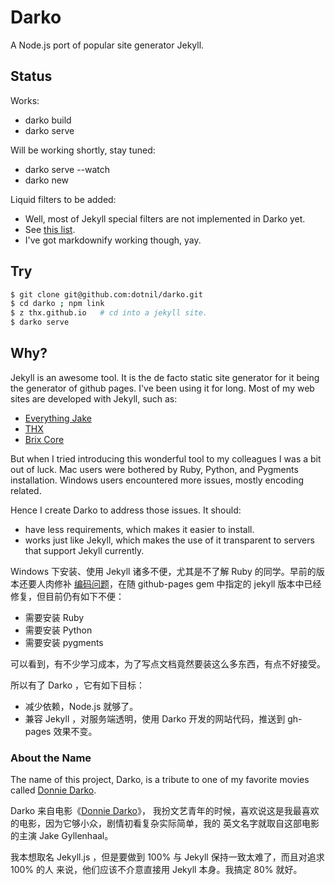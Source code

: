 # Darko

A Node.js port of popular site generator Jekyll.

## Status

Works:

- darko build
- darko serve

Will be working shortly, stay tuned:

- darko serve --watch
- darko new

Liquid filters to be added:

- Well, most of Jekyll special filters are not implemented in Darko yet.
- See [this list](http://jekyllrb.com/docs/templates/).
- I've got markdownify working though, yay.

## Try

```bash
$ git clone git@github.com:dotnil/darko.git
$ cd darko ; npm link
$ z thx.github.io   # cd into a jekyll site.
$ darko serve
```

## Why?

Jekyll is an awesome tool. It is the de facto static site generator for it
being the generator of github pages. I've been using it for long. Most of
my web sites are developed with Jekyll, such as:

- [Everything Jake](http://cyj.me)
- [THX](http://thx.github.io)
- [Brix Core](http://thx.github.io/brix-core)

But when I tried introducing this wonderful tool to my colleagues I was a bit
out of luck. Mac users were bothered by Ruby, Python, and Pygments installation.
Windows users encountered more issues, mostly encoding related.

Hence I create Darko to address those issues. It should:

- have less requirements, which makes it easier to install.
- works just like Jekyll, which makes the use of it transparent to servers that
  support Jekyll currently.

Windows 下安装、使用 Jekyll 诸多不便，尤其是不了解 Ruby 的同学。早前的版本还要人肉修补
[编码问题](http://stormtea123.github.io/convertible.av/)，在随 github-pages gem
中指定的 jekyll 版本中已经修复，但目前仍有如下不便：

- 需要安装 Ruby
- 需要安装 Python
- 需要安装 pygments

可以看到，有不少学习成本，为了写点文档竟然要装这么多东西，有点不好接受。

所以有了 Darko ，它有如下目标：

- 减少依赖，Node.js 就够了。
- 兼容 Jekyll ，对服务端透明，使用 Darko 开发的网站代码，推送到 gh-pages 效果不变。

### About the Name

The name of this project, Darko, is a tribute to one of my favorite movies
called [Donnie Darko](http://www.imdb.com/title/tt0246578/).

Darko 来自电影《[Donnie Darko](http://movie.douban.com/subject/1306662/)》，
我扮文艺青年的时候，喜欢说这是我最喜欢的电影，因为它够小众，剧情初看复杂实际简单，我的
英文名字就取自这部电影的主演 Jake Gyllenhaal。

我本想取名 Jekyll.js ，但是要做到 100% 与 Jekyll 保持一致太难了，而且对追求 100% 的人
来说，他们应该不介意直接用 Jekyll 本身。我搞定 80% 就好。
